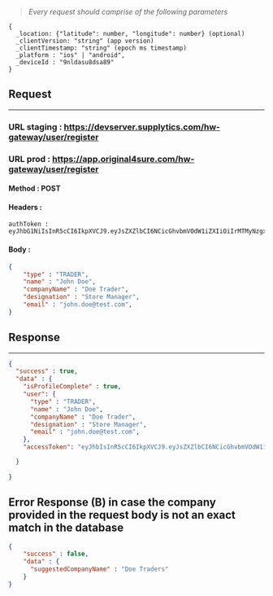 > _Every request should comprise of the following parameters_

```
{
  _location: {"latitude": number, "longitude": number} (optional)
  _clientVersion: "string" (app version)
  _clientTimestamp: "string" (epoch ms timestamp)
  _platform : "ios" | "android",
  _deviceId : "9nldasu8dsa89"
}
```

## Request

---

### URL staging : https://devserver.supplytics.com/hw-gateway/user/register
### URL prod : https://app.original4sure.com/hw-gateway/user/register

#### Method : **POST**

#### Headers :

```
authToken : eyJhbG1NiIsInR5cCI6IkpXVCJ9.eyJsZXZlbCI6NCicGhvbmVOdW1iZXIiOiIrMTMyNzgxMjM5Nzg5NzgxMjM3OTgiLCJkZXZpY2VJZCI6Ik5hdmlzaW9uIn0.Gogge1r4YSi3QETUt78zMniPdLB9BBihqE
```

#### Body :

```json
{
    "type" : "TRADER",
    "name" : "John Doe",
    "companyName" : "Doe Trader",
    "designation" : "Store Manager",
    "email" : "john.doe@test.com",
}
```

## Response

---

```json
{
  "success" : true,
  "data" : {
    "isProfileComplete" : true,
    "user": {
      "type" : "TRADER",
      "name" : "John Doe",
      "companyName" : "Doe Trader",
      "designation" : "Store Manager",
      "email" : "john.doe@test.com",
    },
    "accessToken": "eyJhbIsInR5cCI6IkpXVCJ9.eyJsZXZlbCI6NCicGhvbmVOdW1iZXIiOiIrMTMyNzgxMasjdhjkhde33M3OTgiLCJkZXZpY2VJZCI6Ik5hdmlzaW9uIn0.Gogge1r4YSi3QETUt79BBihqE",

  }
    
}
```

## Error Response (B) in case the company provided in the request body is not an exact match in the database

```json
{
    "success" : false,
    "data" : {
      "suggestedCompanyName" : "Doe Traders"
    }
}
```
